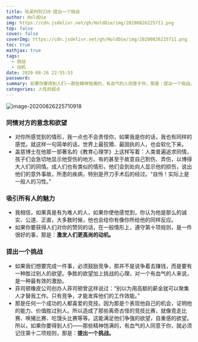 ```yaml
---
title: 吼呆时刻239-提出一个挑战
author: HoldDie
img: https://cdn.jsdelivr.net/gh/HoldDie/img/20200826225711.png
top: false
cover: false
coverImg: https://cdn.jsdelivr.net/gh/HoldDie/img/20200826225711.png
toc: true
mathjax: true
tags:
  - 挑战
  - 动机
date: 2020-08-26 22:55:53
password:
summary: 如果你要得到人们——那些精神饱满的，有血气的人同意于你，那是：提出一个挑战。
categories: 人性的弱点
---
```


![image-20200826225710918](https://cdn.jsdelivr.net/gh/HoldDie/img/20200826225711.png)

### **同情对方的意念和欲望**

- 对你所感觉到的情形，我一点也不会责怪你，如果我是你的话，我也有同样的感觉。就这样一句简单的话，世界上最狡猾、最固执的人，也会软化下来。
- 盖慈博士在他那一部著名的《教育心理学》上这样写着：人类普遍追求同情，孩子们会急切地显示他受伤的地方。有的甚至于故意自己割伤、弄伤，以博得大人们的同情。成人们也有类似的情形，他们会到处向人显示他的损伤，说出他们的意外事故，所患的疾病，特别是开刀手术后的经过。“自怜！实际上是一般人的习性。”

### **吸引所有人的魅力**

- 我相信，如果真是有为难人的人，如果你使他感觉到，你认为他是那么的诚实、公道、正直，大多数时候，他也会给你有像你所给他的同样反应。
- 如果你要获得人们对你的赞同的话，在一般情形上，遵守第十项规则，是一件很好的事，那是：**激发人们更高尚的动机。**

### 提出一个挑战

- 如果我们想要完成一件事，必须鼓励竞争，那并不是说争着去赚钱，而是要有一种胜过别人的欲望。争胜的欲望加上挑战的心理，对一个有血气的人来说，是一种最有效的激励。
- 菲司顿橡皮公司创办人菲司顿曾这样说过：“别以为用高额的薪金就可以聚集人才替我工作。只有竞争，才能发挥他们的工作效能。”
- 那是任何一个成功的人都喜爱的竞技。因为那是个表现他自己的机会，证明他的能力、价值胜过别人。所以造成了那些离奇古怪的竞技比赛，就像竞走比赛、唤猪比赛、吃馒头比赛等等。这能满足他们争强的欲望，自重感的欲望。所以，如果你要得到人们——那些精神饱满的，有血气的人同意于你，就必须记住第十二项规则，那是：**提出一个挑战。**

